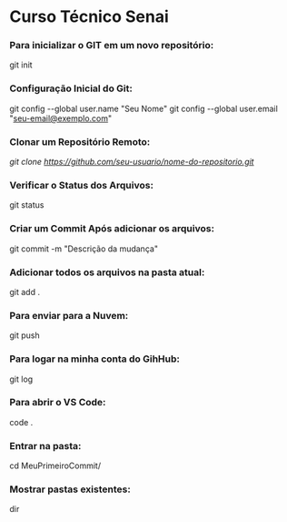 # Curso Técnico Senai

### Para inicializar o GIT em um novo repositório:
git init

### Configuração Inicial do Git: 
git config --global user.name "Seu Nome"
git config --global user.email "seu-email@exemplo.com"

### Clonar um Repositório Remoto: 
*git clone https://github.com/seu-usuario/nome-do-repositorio.git*

### Verificar o Status dos Arquivos:
git status

### Criar um Commit Após adicionar os arquivos:
git commit -m "Descrição da mudança"

### Adicionar todos os arquivos na pasta atual:
git add .

### Para enviar para a Nuvem:
git push

### Para logar na minha conta do GihHub:
git log

### Para abrir o VS Code:
code .

### Entrar na pasta:
cd MeuPrimeiroCommit/

### Mostrar pastas existentes:
dir
